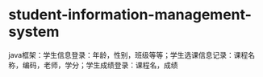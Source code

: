# student-information-management-system
java框架：学生信息登录：年龄，性别，班级等等；学生选课信息记录：课程名称，编码，老师，学分；学生成绩登录：课程名，成绩
